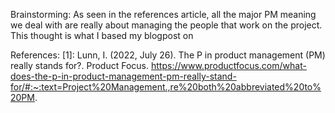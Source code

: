 Brainstorming: As seen in the references article, all the major PM meaning we deal with are really about managing the people that work on the project. This thought is what I based my blogpost on

References:
[1]: Lunn, I. (2022, July 26). The P in product management (PM) really stands for?. Product Focus. https://www.productfocus.com/what-does-the-p-in-product-management-pm-really-stand-for/#:~:text=Project%20Management.,re%20both%20abbreviated%20to%20PM. 